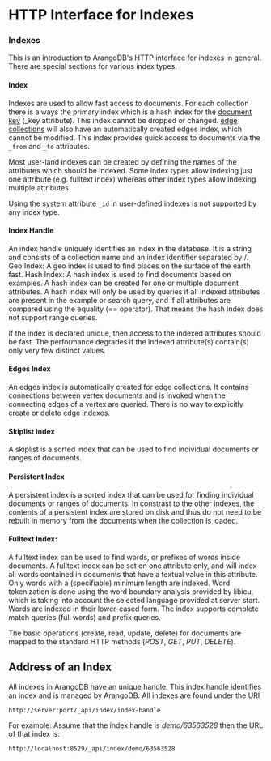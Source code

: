HTTP Interface for Indexes
==========================

### Indexes

This is an introduction to ArangoDB's HTTP interface for indexes in
general. There are special sections for various index types.

#### Index

Indexes are used to allow fast access to documents. For each collection there is always the primary index which is a hash index for the
[document key](../../Manual/Appendix/Glossary.html#document-key) (_key attribute). This index cannot be dropped or changed.
[edge collections](../../Manual/Appendix/Glossary.html#edge-collection) will also have an automatically created edges index, which cannot be modified. This index provides quick access to documents via the `_from` and `_to` attributes.

Most user-land indexes can be created by defining the names of the attributes which should be indexed. Some index types allow indexing just one attribute (e.g. fulltext index) whereas other index types allow indexing multiple attributes.

Using the system attribute `_id` in user-defined indexes is not supported by any index type.

#### Index Handle

An index handle uniquely identifies an index in the database. It is a string and consists of a collection name and an index identifier separated by /.
Geo Index: A geo index is used to find places on the surface of the earth fast.
Hash Index: A hash index is used to find documents based on examples. A hash index can be created for one or multiple document attributes.
A hash index will only be used by queries if all indexed attributes are present in the example or search query, and if all attributes are compared using the equality (== operator). That means the hash index does not support range queries.

If the index is declared unique, then access to the indexed attributes should be fast. The performance degrades if the indexed attribute(s) contain(s) only very few distinct values.

#### Edges Index

An edges index is automatically created for edge collections. It contains connections between vertex documents and is invoked when the connecting edges of a vertex are queried. There is no way to explicitly create or delete edge indexes.

#### Skiplist Index

A skiplist is a sorted index that can be used to find individual documents or ranges of documents.

#### Persistent Index

A persistent index is a sorted index that can be used for finding individual documents or ranges of documents.
In constrast to the other indexes, the contents of a persistent index are stored on disk and thus do not need to be rebuilt in memory from the documents when the collection is loaded.

#### Fulltext Index:

A fulltext index can be used to find words, or prefixes of words inside documents. A fulltext index can be set on one attribute only, and will index all words contained in documents that have a textual value in this attribute. Only words with a (specifiable) minimum length are indexed. Word tokenization is done using the word boundary analysis provided by libicu, which is taking into account the selected language provided at server start. Words are indexed in their lower-cased form. The index supports complete match queries (full words) and prefix queries.

The basic operations (create, read, update, delete) for documents are mapped to
the standard HTTP methods (*POST*, *GET*, *PUT*, *DELETE*).

Address of an Index
-------------------

All indexes in ArangoDB have an unique handle. This index handle identifies an
index and is managed by ArangoDB. All indexes are found under the URI

    http://server:port/_api/index/index-handle

For example: Assume that the index handle is *demo/63563528* then the URL of
that index is:

    http://localhost:8529/_api/index/demo/63563528
